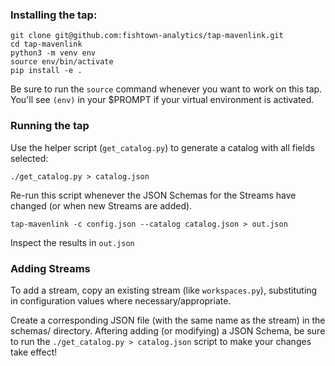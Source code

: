 
### Installing the tap:

```
git clone git@github.com:fishtown-analytics/tap-mavenlink.git
cd tap-mavenlink
python3 -m venv env
source env/bin/activate
pip install -e .
```

Be sure to run the `source` command whenever you want to work on this tap.
You'll see `(env)` in your $PROMPT if your virtual environment is activated.


### Running the tap

Use the helper script (`get_catalog.py`) to generate a catalog with all fields selected:

```
./get_catalog.py > catalog.json
```

Re-run this script whenever the JSON Schemas for the Streams have changed (or when new Streams
are added).

```
tap-mavenlink -c config.json --catalog catalog.json > out.json
```

Inspect the results in `out.json`

### Adding Streams

To add a stream, copy an existing stream (like `workspaces.py`), substituting in configuration
values where necessary/appropriate.

Create a corresponding JSON file (with the same name as the stream) in the schemas/ directory.
Aftering adding (or modifying) a JSON Schema, be sure to run the `./get_catalog.py > catalog.json`
script to make your changes take effect!
